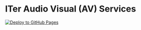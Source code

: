 # ITer Audio Visual (AV) Services

[![Deploy to GitHub Pages](https://github.com/iterav/iterav.github.io/actions/workflows/deploy.yml/badge.svg)](https://github.com/iterav/iterav.github.io/actions/workflows/deploy.yml)
